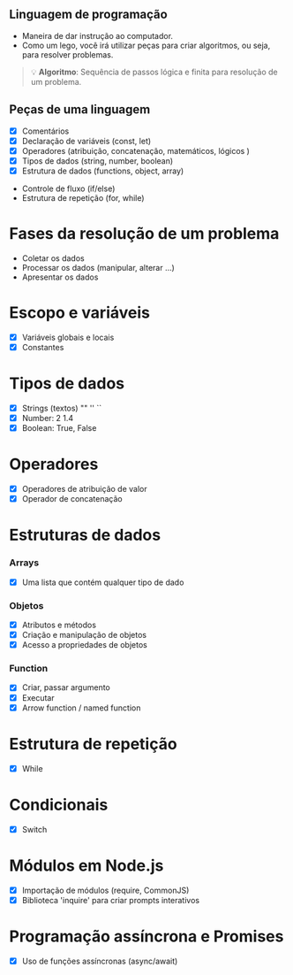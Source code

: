 ## Linguagem de programação
- Maneira de dar instrução ao computador.
- Como um lego, você irá utilizar peças para criar algoritmos, ou seja, para resolver problemas.
> 💡 **Algoritmo**: Sequência de passos lógica e finita para resolução de um problema.

## Peças de uma linguagem
- [x] Comentários
- [x] Declaração de variáveis (const, let)
- [x] Operadores (atribuição, concatenação, matemáticos, lógicos )
- [x] Tipos de dados (string, number, boolean)
- [x] Estrutura de dados (functions, object, array)
- Controle de fluxo (if/else)
- Estrutura de repetição (for, while)

# Fases da resolução de um problema
- Coletar os dados
- Processar os dados (manipular, alterar ...)
- Apresentar os dados

# Escopo e variáveis
- [x] Variáveis globais e locais
- [x] Constantes

# Tipos de dados
- [x] Strings (textos) "" '' ``
- [x] Number: 2 1.4
- [x] Boolean: True, False

# Operadores
- [x] Operadores de atribuição de valor
- [x] Operador de concatenação

# Estruturas de dados
### Arrays
- [x] Uma lista que contém qualquer tipo de dado
### Objetos
- [x] Atributos e métodos
- [x] Criação e manipulação de objetos
- [x] Acesso a propriedades de objetos
### Function
- [x] Criar, passar argumento
- [x] Executar
- [x] Arrow function / named function

# Estrutura de repetição
- [x] While

# Condicionais
- [x] Switch

# Módulos em Node.js
- [x] Importação de módulos (require, CommonJS)
- [x] Biblioteca 'inquire' para criar prompts interativos

# Programação assíncrona e Promises
- [x] Uso de funções assíncronas (async/await)



